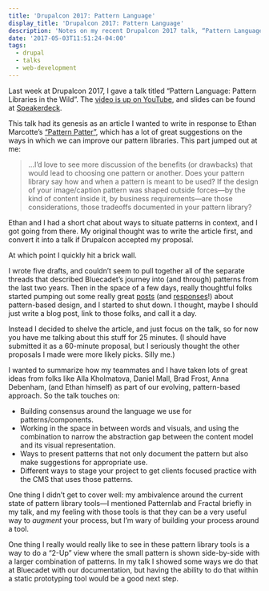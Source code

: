 ```yaml
---
title: 'Drupalcon 2017: Pattern Language'
display_title: 'Drupalcon 2017: Pattern Language'
description: 'Notes on my recent Drupalcon 2017 talk, “Pattern Language: Pattern Libraries in the Wild”'
date: '2017-05-03T11:51:24-04:00'
tags:
  - drupal
  - talks
  - web-development
---
```

Last week at Drupalcon 2017, I gave a talk titled “Pattern Language: Pattern Libraries in the Wild”. The [video is up on YouTube](https://youtu.be/bQc9wOgNvQ4), and slides can be found at [Speakerdeck](https://speakerdeck.com/mllobrera/drupalcon-2017-pattern-language-pattern-libraries-in-the-wild).

This talk had its genesis as an article I wanted to write in response to Ethan Marcotte’s [“Pattern Patter”](https://ethanmarcotte.com/wrote/pattern-patter/), which has a lot of great suggestions on the ways in which we can improve our pattern libraries. This part jumped out at me:

> …I’d love to see more discussion of the benefits (or drawbacks) that would lead to choosing one pattern or another. Does your pattern library say how and when a pattern is meant to be used? If the design of your image/caption pattern was shaped outside forces—by the kind of content inside it, by business requirements—are those considerations, those tradeoffs documented in your pattern library?

Ethan and I had a short chat about ways to situate patterns in context, and I got going from there. My original thought was to write the article first, and convert it into a talk if Drupalcon accepted my proposal.

At which point I quickly hit a brick wall.

I wrote five drafts, and couldn’t seem to pull together all of the separate threads that described Bluecadet’s journey into (and through) patterns from the last two years. Then in the space of a few days, really thoughtful folks started pumping out some really great [posts](https://blog.intercom.com/the-full-stack-design-system/) (and [responses](https://bigmedium.com/ideas/links/the-full-stack-design-system.html)!) about pattern-based design, and I started to shut down. I thought, maybe I should just write a blog post, link to those folks, and call it a day.

Instead I decided to shelve the article, and just focus on the talk, so for now you have me talking about this stuff for 25 minutes. (I should have submitted it as a 60-minute proposal, but I seriously thought the other proposals I made were more likely picks. Silly me.)

I wanted to summarize how my teammates and I have taken lots of great ideas from folks like Alla Kholmatova, Daniel Mall, Brad Frost, Anna Debenham, (and Ethan himself) as part of our evolving, pattern-based approach. So the talk touches on:

- Building consensus around the language we use for patterns/components.
- Working in the space in between words and visuals, and using the combination to narrow the abstraction gap between the content model and its visual representation.
- Ways to present patterns that not only document the pattern but also make suggestions for appropriate use.
- Different ways to stage your project to get clients focused practice with the CMS that uses those patterns.

One thing I didn’t get to cover well: my ambivalence around the current state of pattern library tools—I mentioned Patternlab and Fractal briefly in my talk, and my feeling with those tools is that they can be a very useful way to *augment* your process, but I’m wary of building your process around a tool.

One thing I really would really like to see in these pattern library tools is a way to do a “2-Up” view where the small pattern is shown side-by-side with a larger combination of patterns. In my talk I showed some ways we do that at Bluecadet with our documentation, but having the ability to do that within a static prototyping tool would be a good next step.
